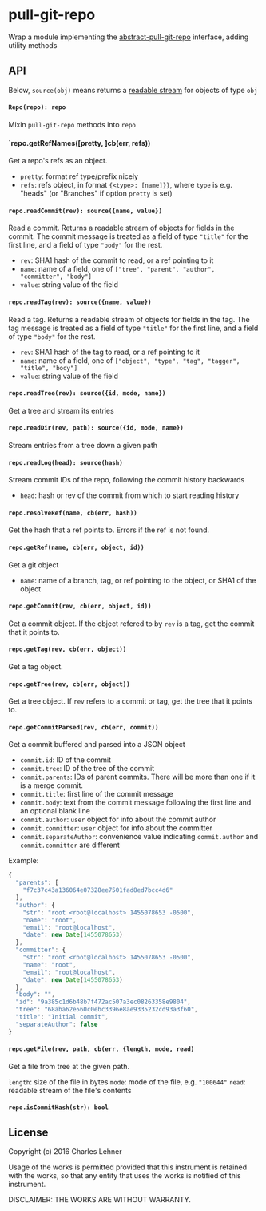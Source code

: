 # pull-git-repo

Wrap a module implementing the [abstract-pull-git-repo][] interface, adding
utility methods

## API

Below, `source(obj)` means returns a [readable stream][pull-stream] for objects of type `obj`

#### `Repo(repo): repo`

Mixin `pull-git-repo` methods into `repo`

#### `repo.getRefNames([pretty, ]cb(err, refs))

Get a repo's refs as an object.

- `pretty`: format ref type/prefix nicely
- `refs`: refs object, in format `{<type>: [name]}}`,
  where `type` is e.g. "heads" (or "Branches" if option `pretty` is set)

#### `repo.readCommit(rev): source({name, value})`

Read a commit. Returns a readable stream of objects for fields in the
commit.  The commit message is treated as a field of type `"title"` for the
first line, and a field of type `"body"` for the rest.

- `rev`: SHA1 hash of the commit to read, or a ref pointing to it
- `name`: name of a field, one of
    `["tree", "parent", "author", "committer", "body"]`
- `value`: string value of the field

#### `repo.readTag(rev): source({name, value})`

Read a tag. Returns a readable stream of objects for fields in the
tag.  The tag message is treated as a field of type `"title"` for the
first line, and a field of type `"body"` for the rest.

- `rev`: SHA1 hash of the tag to read, or a ref pointing to it
- `name`: name of a field, one of
    `["object", "type", "tag", "tagger", "title", "body"]`
- `value`: string value of the field

#### `repo.readTree(rev): source({id, mode, name})`

Get a tree and stream its entries

#### `repo.readDir(rev, path): source({id, mode, name})`

Stream entries from a tree down a given path

#### `repo.readLog(head): source(hash)`

Stream commit IDs of the repo, following the commit history backwards

- `head`: hash or rev of the commit from which to start reading history

#### `repo.resolveRef(name, cb(err, hash))`

Get the hash that a ref points to. Errors if the ref is not found.

#### `repo.getRef(name, cb(err, object, id))`

Get a git object

- `name`: name of a branch, tag, or ref pointing to the object,
  or SHA1 of the object

#### `repo.getCommit(rev, cb(err, object, id))`

Get a commit object. If the object refered to by `rev` is a tag, get the commit
that it points to.

#### `repo.getTag(rev, cb(err, object))`

Get a tag object.

#### `repo.getTree(rev, cb(err, object))`

Get a tree object. If `rev` refers to a commit or tag, get the tree that it
points to.

#### `repo.getCommitParsed(rev, cb(err, commit))`

Get a commit buffered and parsed into a JSON object

- `commit.id`: ID of the commit
- `commit.tree`: ID of the tree of the commit
- `commit.parents`: IDs of parent commits. There will be more than one if it is
  a merge commit.
- `commit.title`: first line of the commit message
- `commit.body`: text from the commit message following the first line and an
  optional blank line
- `commit.author`: `user` object for info about the commit author
- `commit.committer`: `user` object for info about the committer
- `commit.separateAuthor`: convenience value indicating `commit.author` and
  `commit.committer` are different

Example:

```js
{
  "parents": [
    "f7c37c43a136064e07328ee7501fad8ed7bcc4d6"
  ],
  "author": {
    "str": "root <root@localhost> 1455078653 -0500",
    "name": "root",
    "email": "root@localhost",
    "date": new Date(1455078653)
  },
  "committer": {
    "str": "root <root@localhost> 1455078653 -0500",
    "name": "root",
    "email": "root@localhost",
    "date": new Date(1455078653)
  },
  "body": "",
  "id": "9a385c1d6b48b7f472ac507a3ec08263358e9804",
  "tree": "68aba62e560c0ebc3396e8ae9335232cd93a3f60",
  "title": "Initial commit",
  "separateAuthor": false
}
```

#### `repo.getFile(rev, path, cb(err, {length, mode, read)`

Get a file from tree at the given path.

`length`: size of the file in bytes
`mode`: mode of the file, e.g. `"100644"`
`read`: readable stream of the file's contents

#### `repo.isCommitHash(str): bool`

[pull-stream]: https://github.com/dominictarr/pull-stream/
[abstract-pull-git-repo]: https://github.com/clehner/abstract-pull-git-repo

## License

Copyright (c) 2016 Charles Lehner

Usage of the works is permitted provided that this instrument is
retained with the works, so that any entity that uses the works is
notified of this instrument.

DISCLAIMER: THE WORKS ARE WITHOUT WARRANTY.
